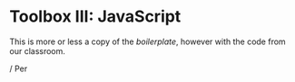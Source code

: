 # Toolbox III: JavaScript

This is more or less a copy of the *boilerplate*, however with the code from our classroom.

/ Per